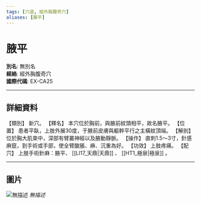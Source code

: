 ```yaml
---
tags: [穴道, 經外胸腹奇穴]
aliases: [腋平]
---
```


# 腋平

**別名**: 無別名  
**經絡**: 經外胸腹奇穴  
**國際代碼**: EX-CA25  

---

## 詳細資料
【類別】
新穴。
【釋名】
本穴位於胸前，與腋前紋頭相平，故名腋平。
【位置】
患者平臥，上肢外展30度，于腋前皮膚與軀幹平行之主橫紋頂端。
【解剖】
位於胸大肌束中，深部有臂叢神經以及腋動靜脈。
【操作】
直刺1.5～3寸，針感麻竄，到手術或手部，使全臂酸脹、麻、沉重為好。
【功效】
上肢疼痛。
【配穴】
上肢手術針麻：腋平、 [[LI17_天鼎|天鼎]] 、 [[HT1_極泉|極泉]] 。

---

## 圖片
![無描述](https://yibian.hopto.org/pic/shu16/498.gif)
_無描述_

